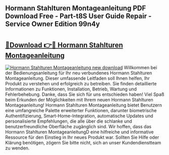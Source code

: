## Hormann Stahlturen Montageanleitung PDF Download Free - Part-t8S User Guide Repair - Service Owner Edition 99n4y

# <h2><a href="http://df8tduk.blite.top/?on=Hormann+Stahlturen+Montageanleitung">🔗Download 👉🔴 Hormann Stahlturen Montageanleitung</a></h2>

[![Hormann Stahlturen Montageanleitung new download](https://i.imgur.com/lujVjoI.png)](http://df8tduk.blite.top/?on=Hormann+Stahlturen+Montageanleitung)
Willkommen bei der Bedienungsanleitung für Ihr neu verbundenes Hormann Stahlturen Montageanleitung. Dieser umfassende Leitfaden soll Ihnen helfen, Ihr Produkt zu verstehen und erfolgreich zu betreiben. Sie finden detaillierte Informationen zu Funktionen, Installation, Betrieb, Wartung und Fehlerbehebung. Danke, dass Sie sich für uns entschieden haben! Viel Spaß beim Erkunden der Möglichkeiten mit Ihrem neuen Hormann Stahlturen Montageanleitung! Hormann Stahlturen Montageanleitung bietet Benutzern eine umfangreiche Palette erweiterter Funktionen, darunter biometrische Authentifizierung, Smart-Home-Integration, automatische Updates und personalisierte Empfehlungen, die alle über die schlanke und benutzerfreundliche Oberfläche zugänglich sind. Wir hoffen, dass das Hormann Stahlturen MontageanleitungD eine hilfreiche und informative Ressource für den Einstieg in Ihr neues Produkt war. Sollten Sie Hilfe oder Klärung benötigen, zögern Sie bitte nicht, sich an unser Kundendienstteam zu wenden.
